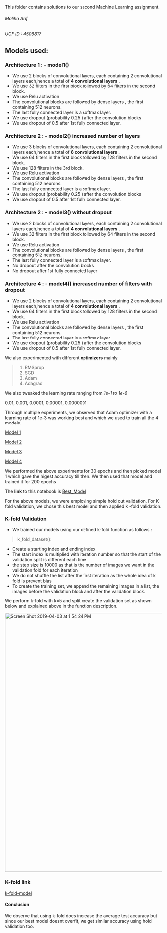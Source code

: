 This folder contains solutions to our second Machine Learning assignment. 

###### Maliha Arif
###### UCF ID : 4506817


## Models used:



### Architecture 1 :   - model1()


- We use 2 blocks of convolutional layers, each containing 2 convolutional layers each,hence a total of **4 convolutional layers** . 
- We use 32 filters in the first block followed by 64 filters in the second block.
- We use Relu activation
- The convolutional blocks are followed by dense layers , the first containing 512 neurons.
- The last fully connected layer is a softmax layer.
- We use dropout (probability 0.25 ) after the convolution blocks 
- We use dropout of 0.5 after 1st fully connected layer.



### Architecture 2 :   - model2() increased number of layers


- We use 3 blocks of convolutional layers, each containing 2 convolutional layers each,hence a total of **6 convolutional layers** . 
- We use 64 filters in the first block followed by 128 filters in the second block.
- We use 128 filters in the 3rd block.
- We use Relu activation
- The convolutional blocks are followed by dense layers , the first containing 512 neurons.
- The last fully connected layer is a softmax layer.
- We use dropout (probability 0.25 ) after the convolution blocks 
- We use dropout of 0.5 after 1st fully connected layer.



### Architecture 2 :   - model3() without dropout


- We use 2 blocks of convolutional layers, each containing 2 convolutional layers each,hence a total of **4 convolutional layers** . 
- We use 32 filters in the first block followed by 64 filters in the second block.
- We use Relu activation
- The convolutional blocks are followed by dense layers , the first containing 512 neurons.
- The last fully connected layer is a softmax layer.
- No dropout after the convolution blocks 
- No dropout after 1st fully connected layer



### Architecture 4 :   - model4() increased number of filters with dropout


- We use 2 blocks of convolutional layers, each containing 2 convolutional layers each,hence a total of **4 convolutional layers** . 
- We use 64 filters in the first block followed by 128 filters in the second block.
- We use Relu activation
- The convolutional blocks are followed by dense layers , the first containing 512 neurons.
- The last fully connected layer is a softmax layer.
- We use dropout (probability 0.25 ) after the convolution blocks 
- We use dropout of 0.5 after 1st fully connected layer.




We also experimented with different **optimizers** mainly 

> 1) RMSprop
> 2) SGD
> 3) Adam
> 4) Adagrad

We also tweaked the learning rate ranging from
*1e-1 to 1e-6*

0.01, 0.001, 0.0001, 0.00001, 0.0000001



Through multiple experiments, we observed that Adam optimizer with a learning rate of 1e-3 was working best and which we used to train all the 4 models.

[Model 1](https://github.com/MalihaUCF/Machine-Learning-Course-Assignments-Spring-2019/blob/master/Assignment%202/Model1.ipynb)

[Model 2](https://github.com/MalihaUCF/Machine-Learning-Course-Assignments-Spring-2019/blob/master/Assignment%202/Model2.ipynb)

[Model 3](https://github.com/MalihaUCF/Machine-Learning-Course-Assignments-Spring-2019/blob/master/Assignment%202/Model3.ipynb)

[Model 4](https://github.com/MalihaUCF/Machine-Learning-Course-Assignments-Spring-2019/blob/master/Assignment%202/Model4.ipynb)



We performed the above experiments for 30 epochs and then picked model 1 which gave the higest accuracy till then. We then used that model and trained it for 200 epochs

The **link** to this notebook is [Best_Model](https://github.com/MalihaUCF/Machine-Learning-Course-Assignments-Spring-2019/blob/master/Assignment%202/More_120_epochs_CNN_5.ipynb)


For the above models, we were employing simple hold out validation. For K-fold validation, we chose this best model and then applied k -fold validation. 




### K-fold Validation

- We trained our models using our defined k-fold function as follows :


> k_fold_dataset():


- Create a starting index and ending index 
- The start index is multiplied with iteration number so that the start of the validation split is different each time
- the step size is 10000 as that is the number of images we want in the validation fold for each iteration
- We do not shuffle the list after the first iteration as the whole idea of k fold is prevent bias
- To create the training set, we append the remaining images in a list, the images before the validation block and after the validation block.


We perform k-fold with k=5 and split create the validation set as shown below and explained above in the function description.


<img width="833" alt="Screen Shot 2019-04-03 at 1 54 24 PM" src="https://user-images.githubusercontent.com/42460909/55501272-0f746180-5618-11e9-8caf-5f207be1f061.png">

  




### K-fold link

[k-fold-model](https://github.com/MalihaUCF/Machine-Learning-Course-Assignments-Spring-2019/blob/master/Assignment%202/Final_k_fold_Model1.ipynb)




#### Conclusion

We observe that using k-fold does increase the average test accuracy but since our best model doesnt overfit, we get similar accuracy using hold validation too.













